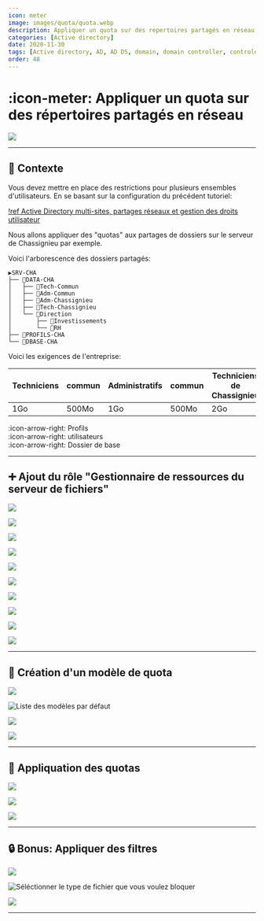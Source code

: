 ```yaml
---
icon: meter
image: images/quota/quota.webp
description: Appliquer un quota sur des repertoires partagés en réseau.
categories: [Active directory]
date: 2020-11-30
tags: [Active directory, AD, AD DS, domain, domain controller, controleur de domaine, share, permissions, quota]
order: 48
---
```


# :icon-meter: Appliquer un quota sur des répertoires partagés en réseau

![](images/quota/quota.webp)

---

## :small_blue_diamond: Contexte

Vous devez mettre en place des restrictions pour plusieurs ensembles d'utilisateurs.
En se basant sur la configuration du précédent tutoriel:

[!ref Active Directory multi-sites, partages réseaux et gestion des droits utilisateur](active-directory-tp-uo-ou-gg-gl-partages-et-droits-utilisateurs.md)

Nous allons appliquer des "quotas" aux partages de dossiers sur le serveur de Chassignieu par exemple.

Voici l'arborescence des dossiers partagés:

```
▶️SRV-CHA
├── 📁DATA-CHA
│   ├── 📁Tech-Commun
│   ├── 📁Adm-Commun
│   ├── 📁Adm-Chassignieu
│   ├── 📁Tech-Chassignieu
│   └── 📁Direction
│       ├── 📁Investissements
│       └── 📁RH
├── 📁PROFILS-CHA
└── 📁DBASE-CHA
```

Voici les exigences de l'entreprise:

Techniciens | commun | Administratifs | commun | Techniciens de Chassignieu | Administratifs de Chassignieu | Direction
--- | --- | --- | --- | --- | --- | ---
1Go | 500Mo | 1Go | 500Mo | 2Go | 4Go | 4Go

:icon-arrow-right: Profils  
:icon-arrow-right: utilisateurs  
:icon-arrow-right: Dossier de base  

---

## :heavy_plus_sign: Ajout du rôle "Gestionnaire de ressources du serveur de fichiers"

![](images/quota/q1.webp)

![](images/quota/q2.webp)

![](images/quota/q3.webp)

![](images/quota/q4.webp)

![](images/quota/q5.webp)

![](images/quota/q6.webp)

![](images/quota/q7.webp)

![](images/quota/q8.webp)

![](images/quota/q9.webp)

![](images/quota/q10.webp)

---

## :newspaper: Création d'un modèle de quota

![](images/quota/q11.webp)

![Liste des modèles par défaut](images/quota/q12.webp)

![](images/quota/q13.webp)

![](images/quota/q14.webp)

---

## :memo: Appliquation des quotas


![](images/quota/q15.webp)

![](images/quota/q16.webp)

![](images/quota/q17.webp)

---

## :lock: Bonus: Appliquer des filtres

![](images/quota/q18.webp)

![Séléctionner le type de fichier que vous voulez bloquer](images/quota/q19.webp)

![](images/quota/q20.webp)

---

















